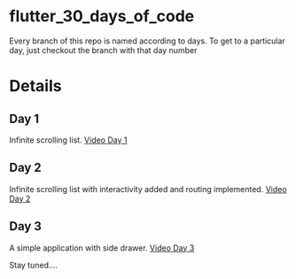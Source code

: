 # flutter_30_days_of_code

Every branch of this repo is named according to days. To get to a particular day, just checkout the branch with that day number

# Details

## Day 1

  Infinite scrolling list. [Video Day 1](https://drive.google.com/file/d/1R-kt8_AW8gynEnjKmGrqVB6T4ppIxmBt/view?usp=sharing)
  
## Day 2

  Infinite scrolling list with interactivity added and routing implemented. [Video Day 2](https://drive.google.com/file/d/1R6fOrqpnz7oehhcrhWWbp3MAvZ8Gncnc/view?usp=sharing)
  
## Day 3

  A simple application with side drawer. [Video Day 3](https://drive.google.com/file/d/1Rl4VkFnNOtIfAeIqiXQD99YlMbePlpyH/view?usp=sharing)


Stay tuned....
